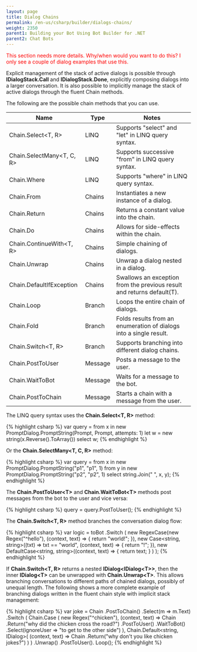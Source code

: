 ```yaml
---
layout: page
title: Dialog Chains
permalink: /en-us/csharp/builder/dialogs-chains/
weight: 2350
parent1: Building your Bot Using Bot Builder for .NET
parent2: Chat Bots
---
```



<span style="color:red">This section needs more details. Why/when would you want to do this? I only see a couple of dialog examples that use this.</span>

Explicit management of the stack of active dialogs is possible through **IDialogStack.Call<R>** and **IDialogStack.Done<R>**, explicitly composing dialogs into a larger conversation. It is also possible to implicitly manage the stack of active dialogs through the fluent Chain methods.

The following are the possible chain methods that you can use.

|Name|Type|Notes
|----|----|-----
|Chain.Select<T, R>| LINQ | Supports "select" and "let" in LINQ query syntax.
|Chain.SelectMany<T, C, R>   | LINQ    | Supports successive "from" in LINQ query syntax.
|Chain.Where<T>              | LINQ    | Supports "where" in LINQ query syntax.
|Chain.From<T>               | Chains  | Instantiates a new instance of a dialog.
|Chain.Return<T>             | Chains  | Returns a constant value into the chain.
|Chain.Do<T>                 | Chains  | Allows for side-effects within the chain.
|Chain.ContinueWith<T, R>    | Chains  | Simple chaining of dialogs.
|Chain.Unwrap<T>             | Chains  | Unwrap a dialog nested in a dialog.
|Chain.DefaultIfException<T> | Chains  | Swallows an exception from the previous result and returns default(T).
|Chain.Loop<T>               | Branch  | Loops the entire chain of dialogs.
|Chain.Fold<T>               | Branch  | Folds results from an enumeration of dialogs into a single result.
|Chain.Switch<T, R>          | Branch  | Supports branching into different dialog chains.
|Chain.PostToUser<T>         | Message | Posts a message to the user.
|Chain.WaitToBot<T>          | Message | Waits for a message to the bot.
|Chain.PostToChain<T>        | Message | Starts a chain with a message from the user.


The LINQ query syntax uses the **Chain.Select<T, R>** method:

{% highlight csharp %}
            var query = from x in new PromptDialog.PromptString(Prompt, Prompt, attempts: 1)
                        let w = new string(x.Reverse().ToArray())
                        select w;
{% endhighlight %}

Or the **Chain.SelectMany<T, C, R>** method:

{% highlight csharp %}
            var query = from x in new PromptDialog.PromptString("p1", "p1", 1)
                        from y in new PromptDialog.PromptString("p2", "p2", 1)
                        select string.Join(" ", x, y);
{% endhighlight %}


The **Chain.PostToUser\<T\>** and **Chain.WaitToBot\<T\>** methods post messages from the bot to the user and vice versa:

{% highlight csharp %}
            query = query.PostToUser();
{% endhighlight %}

The **Chain.Switch<T, R>** method branches the conversation dialog flow:

{% highlight csharp %}
            var logic =
                toBot
                .Switch
                (
                    new RegexCase<string>(new Regex("^hello"), (context, text) =>
                    {
                        return "world!";
                    }),
                    new Case<string, string>((txt) => txt == "world", (context, text) =>
                    {
                        return "!";
                    }),
                    new DefaultCase<string, string>((context, text) =>
                   {
                       return text;
                   }
                )
            );
{% endhighlight %}


If **Chain.Switch<T, R>** returns a nested **IDialog<IDialog\<T\>>**, then the inner **IDialog\<T\>** can be unwrapped with **Chain.Unwrap\<T\>**. This allows branching conversations to different paths of chained dialogs, possibly of unequal length. The following shows a more complete example of branching dialogs written in the fluent chain style with implicit stack management:

{% highlight csharp %}
            var joke = Chain
                .PostToChain()
                .Select(m => m.Text)
                .Switch
                (
                    Chain.Case
                    (
                        new Regex("^chicken"),
                        (context, text) =>
                            Chain
                            .Return("why did the chicken cross the road?")
                            .PostToUser()
                            .WaitToBot()
                            .Select(ignoreUser => "to get to the other side")
                    ),
                    Chain.Default<string, IDialog<string>>(
                        (context, text) =>
                            Chain
                            .Return("why don't you like chicken jokes?")
                    )
                )
                .Unwrap()
                .PostToUser().
                Loop();
{% endhighlight %}


